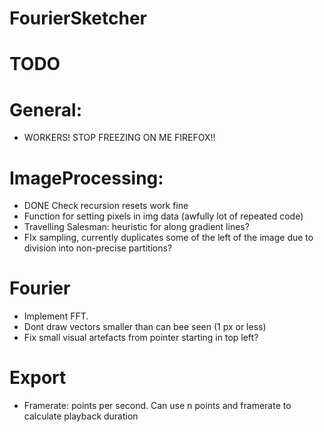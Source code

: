 # FourierSketcher

# TODO
# General:
- WORKERS! STOP FREEZING ON ME FIREFOX!!
# ImageProcessing:
- DONE Check recursion resets work fine
- Function for setting pixels in img data (awfully lot of repeated code)
- Travelling Salesman: heuristic for along gradient lines?
- FIx sampling, currently duplicates some of the left of the image due to division into non-precise partitions?

# Fourier
- Implement FFT.
- Dont draw vectors smaller than can bee seen (1 px or less)
- Fix small visual artefacts from pointer starting in top left?

# Export
- Framerate: points per second. Can use n points and framerate to calculate playback duration

